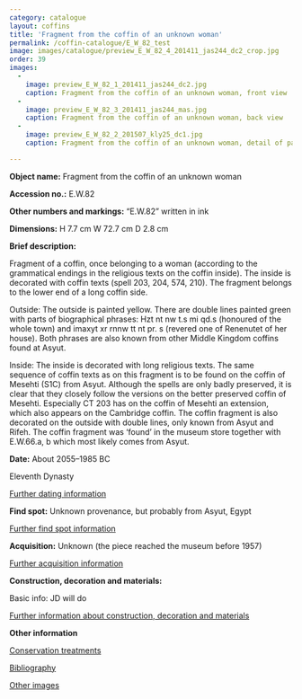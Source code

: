 ```yaml
---
category: catalogue
layout: coffins
title: 'Fragment from the coffin of an unknown woman'
permalink: /coffin-catalogue/E_W_82_test
image: images/catalogue/preview_E_W_82_4_201411_jas244_dc2_crop.jpg
order: 39
images: 
  -
    image: preview_E_W_82_1_201411_jas244_dc2.jpg
    caption: Fragment from the coffin of an unknown woman, front view 
  -
    image: preview_E_W_82_3_201411_jas244_mas.jpg
    caption: Fragment from the coffin of an unknown woman, back view 
  -
    image: preview_E_W_82_2_201507_kly25_dc1.jpg
    caption: Fragment from the coffin of an unknown woman, detail of patching with two pieces of wood dowelled through from the yellow side of the fragment. 

---
```


**Object name:** 
Fragment from the coffin of an unknown woman

**Accession no.:** 
E.W.82

**Other numbers and markings:**
“E.W.82” written in ink

**Dimensions:** 
H 7.7 cm
W 72.7 cm
D 2.8 cm

**Brief description:** 

Fragment of a coffin, once belonging to a woman (according to the
grammatical endings in the
religious texts on the coffin inside). The inside is decorated with
coffin texts (spell 203, 204, 574, 210). The fragment belongs to the
lower end of a long coffin side.

Outside: The outside is painted yellow. There are double lines painted
green with parts of biographical phrases: Hzt nt nw t.s mi qd.s
(honoured of the whole town) and imaxyt xr rnnw tt nt pr. s (revered one
of Renenutet of her house). Both phrases are also known from other
Middle Kingdom coffins found at Asyut.

Inside: The inside is decorated with long religious texts. The same
sequence of coffin texts as on this fragment is to be found on the
coffin of Mesehti (S1C) from Asyut. Although the spells are only badly
preserved, it is clear that they closely follow the versions on the
better preserved coffin of Mesehti. Especially CT 203 has on the coffin
of Mesehti an extension, which also appears on the Cambridge coffin. The
coffin fragment is also decorated on the outside with double lines, only
known from Asyut and Rifeh. The coffin fragment was ‘found’ in the
museum store together with E.W.66.a, b which most likely comes from
Asyut.

**Date:**
About 2055–1985 BC

Eleventh Dynasty

[Further dating information](/catalogue_extras/E_W_82_dating)

**Find spot:**
Unknown provenance, but probably from Asyut, Egypt

[Further find spot information](/catalogue_extras/E_W_82_findspot)

**Acquisition:**
Unknown (the piece reached the museum before 1957) 

[Further acquisition information](/catalogue_extras/E_W_82_acquisition)

**Construction, decoration and materials:**

Basic info: JD will do

[Further information about construction, decoration and materials](/catalogue_extras/E_W_82_materials)


**Other information**

[Conservation treatments](/catalogue_extras/E_W_82_conservation)

[Bibliography](/catalogue_extras/E_W_82_bibliography)

[Other images](/catalogue_extras/E_W_82_imagesheet)


